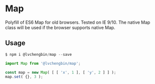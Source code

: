 # Map

Polyfill of ES6 Map for old browsers. Tested on IE 9/10. The native Map class will be used if the browser supports native Map.

## Usage

```js
$ npm i @lvchengbin/map --save
```

```js
import Map from '@lvchengbin/map';

const map = new Map( [ [ 'x', 1 ], [ 'y', 2 ] ] );
map.set( {}, 3 );
```
